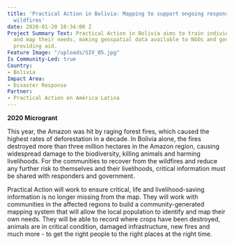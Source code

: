 ```yaml
---
title: 'Practical Action in Bolivia: Mapping to support ongoing response to the Bolivian
  wildfires'
date: 2020-01-20 10:34:00 Z
Project Summary Text: Practical Action in Bolivia aims to train individuals to identify
  and map their needs, making geospatial data available to NGOs and government agencies
  providing aid.
Feature Image: "/uploads/SIV_05.jpg"
Is Community-Led: true
Country:
- Bolivia
Impact Area:
- Disaster Response
Partner:
- Practical Action en América Latina
---
```


**2020 Microgrant**
 
This year, the Amazon was hit by raging forest fires, which caused the highest rates of deforestation in a decade. In Bolivia alone, the fires destroyed more than three million hectares in the Amazon region, causing widespread damage to the biodiversity, killing animals and harming livelihoods. For the communities to recover from the wildfires and reduce any further risk to themselves and their livelihoods, critical information must be shared with responders and government. 
 
Practical Action will work to ensure critical, life and livelihood-saving information is no longer missing from the map. They will work with communities in the affected regions to build a community-generated mapping system that will allow the local population to identify and map their own needs. They will be able to record where crops have been destroyed, animals are in critical condition, damaged infrastructure, new fires and much more - to get the right people to the right places at the right time.